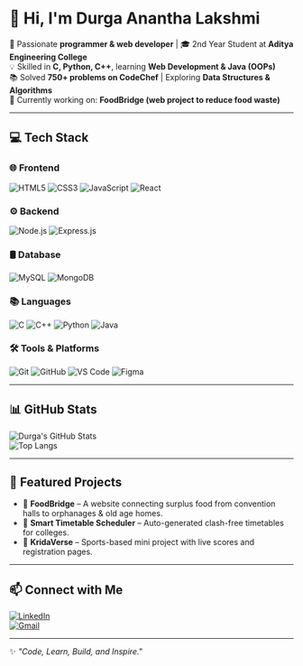 <!--
- 👋 Hi, I’m @AnanthaLakshmi24
- 👀 I’m interested in websites building.
- 🌱 I’m currently learning python using DSA.
- 💞 I’m looking to collaborate on the persons who has similar interests like me.
- 📫 How to reach me durgaananthalakshmigollavilli@gmail.com
- ⚡ Fun fact:I celebrate small wins with big snacks 🍫

AnanthaLakshmi24/AnanthaLakshmi24 is a ✨ special ✨ repository because its README.md (this file) appears on your GitHub profile.
You can click the Preview link to take a look at your changes.
--->
# 👋 Hi, I'm Durga Anantha Lakshmi  

🚀 Passionate **programmer & web developer** | 🎓 2nd Year Student at **Aditya Engineering College**  
💡 Skilled in **C, Python, C++**, learning **Web Development & Java (OOPs)**  
📚 Solved **750+ problems on CodeChef** | Exploring **Data Structures & Algorithms**  
🌱 Currently working on: **FoodBridge (web project to reduce food waste)**  

---

## 💻 Tech Stack

### 🌐 Frontend
![HTML5](https://img.shields.io/badge/HTML5-E34F26?style=for-the-badge&logo=html5&logoColor=white)
![CSS3](https://img.shields.io/badge/CSS3-1572B6?style=for-the-badge&logo=css3&logoColor=white)
![JavaScript](https://img.shields.io/badge/JavaScript-F7DF1E?style=for-the-badge&logo=javascript&logoColor=black)
![React](https://img.shields.io/badge/React-20232A?style=for-the-badge&logo=react&logoColor=61DAFB)

### ⚙️ Backend
![Node.js](https://img.shields.io/badge/Node.js-43853D?style=for-the-badge&logo=node.js&logoColor=white)
![Express.js](https://img.shields.io/badge/Express.js-404D59?style=for-the-badge)

### 🛢 Database
![MySQL](https://img.shields.io/badge/MySQL-005C84?style=for-the-badge&logo=mysql&logoColor=white)
![MongoDB](https://img.shields.io/badge/MongoDB-4EA94B?style=for-the-badge&logo=mongodb&logoColor=white)

### 📚 Languages
![C](https://img.shields.io/badge/C-00599C?style=for-the-badge&logo=c&logoColor=white)
![C++](https://img.shields.io/badge/C++-00599C?style=for-the-badge&logo=c%2B%2B&logoColor=white)
![Python](https://img.shields.io/badge/Python-3776AB?style=for-the-badge&logo=python&logoColor=white)
![Java](https://img.shields.io/badge/Java-ED8B00?style=for-the-badge&logo=openjdk&logoColor=white)

### 🛠 Tools & Platforms
![Git](https://img.shields.io/badge/Git-F05032?style=for-the-badge&logo=git&logoColor=white)
![GitHub](https://img.shields.io/badge/GitHub-100000?style=for-the-badge&logo=github&logoColor=white)
![VS Code](https://img.shields.io/badge/VS%20Code-0078D4?style=for-the-badge&logo=visual-studio-code&logoColor=white)
![Figma](https://img.shields.io/badge/Figma-F24E1E?style=for-the-badge&logo=figma&logoColor=white)

---

## 📊 GitHub Stats

![Durga's GitHub Stats](https://github-readme-stats.vercel.app/api?username=DurgaAnanthaLakshmi&show_icons=true&theme=radical)  
![Top Langs](https://github-readme-stats.vercel.app/api/top-langs/?username=DurgaAnanthaLakshmi&layout=compact&theme=radical)  

---

## 🌟 Featured Projects

- 🥗 **FoodBridge** – A website connecting surplus food from convention halls to orphanages & old age homes.  
- 📅 **Smart Timetable Scheduler** – Auto-generated clash-free timetables for colleges.  
- 🏏 **KridaVerse** – Sports-based mini project with live scores and registration pages.  

---

## 📫 Connect with Me

[![LinkedIn](https://img.shields.io/badge/LinkedIn-0A66C2?style=for-the-badge&logo=linkedin&logoColor=white)](https://linkedin.com/)  
[![Gmail](https://img.shields.io/badge/Gmail-D14836?style=for-the-badge&logo=gmail&logoColor=white)](mailto:yourmail@gmail.com)  

---

✨ *"Code, Learn, Build, and Inspire."*

